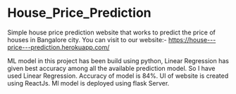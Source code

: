 # House_Price_Prediction
Simple house price prediction website that works to predict the price of houses in Bangalore city.
You can visit to our website:-
https://house---price---prediction.herokuapp.com/



ML model in this project has been build using python, 
Linear Regression has given best accuracy among all the available prediction model.
So I have used Linear Regression.
Accuracy of model is 84%.
UI of website is  created using ReactJs.
Ml model is deployed using flask Server.
